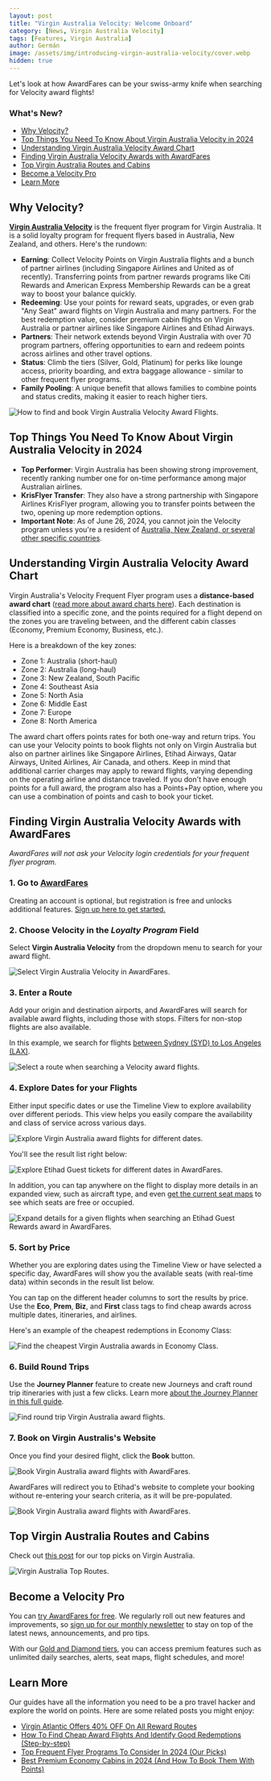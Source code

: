 ```yaml
---
layout: post
title: "Virgin Australia Velocity: Welcome Onboard"
category: [News, Virgin Australia Velocity]
tags: [Features, Virgin Australia]
author: Germán
image: /assets/img/introducing-virgin-australia-velocity/cover.webp
hidden: true
---
```


Let's look at how AwardFares can be your swiss-army knife when searching for Velocity award flights!

### What's New?

- [Why Velocity?](#why-velocity)
- [Top Things You Need To Know About Virgin Australia Velocity in 2024](#top-things-you-need-to-know-about-virgin-australia-velocity-in-2024)
- [Understanding Virgin Australia Velocity Award Chart](#understanding-virgin-australia-velocity-award-chart)
- [Finding Virgin Australia Velocity Awards with AwardFares](#finding-virgin-australia-velocity-awards-with-awardfares)
- [Top Virgin Australia Routes and Cabins](#top-virgin-australia-routes-and-cabins)
- [Become a Velocity Pro](#become-a-velocity-pro)
- [Learn More](#learn-more)

## Why Velocity?

[**Virgin Australia Velocity**](https://www.velocityfrequentflyer.com/) is the frequent flyer program for Virgin Australia. It is a solid loyalty program for frequent flyers based in Australia, New Zealand, and others. Here's the rundown:

- **Earning**: Collect Velocity Points on Virgin Australia flights and a bunch of partner airlines (including Singapore Airlines and United as of recently). Transferring points from partner rewards programs like Citi Rewards and American Express Membership Rewards can be a great way to boost your balance quickly.
- **Redeeming**: Use your points for reward seats, upgrades, or even grab "Any Seat" award flights on Virgin Australia and many partners. For the best redemption value, consider premium cabin flights on Virgin Australia or partner airlines like Singapore Airlines and Etihad Airways.
- **Partners**: Their network extends beyond Virgin Australia with over 70 program partners, offering opportunities to earn and redeem points across airlines and other travel options.
- **Status**: Climb the tiers (Silver, Gold, Platinum) for perks like lounge access, priority boarding, and extra baggage allowance - similar to other frequent flyer programs.
- **Family Pooling**: A unique benefit that allows families to combine points and status credits, making it easier to reach higher tiers.

<img src="../assets/img/introducing-virgin-australia-velocity/va-737max.webp" alt="How to find and book Virgin Australia Velocity Award Flights." class="noborder"/>

## Top Things You Need To Know About Virgin Australia Velocity in 2024

- **Top Performer**: Virgin Australia has been showing strong improvement, recently ranking number one for on-time performance among major Australian airlines.
- **KrisFlyer Transfer**: They also have a strong partnership with Singapore Airlines KrisFlyer program, allowing you to transfer points between the two, opening up more redemption options.
- **Important Note**: As of June 26, 2024, you cannot join the Velocity program unless you're a resident of [Australia, New Zealand, or several other specific countries](https://join.velocityfrequentflyer.com/).

## Understanding Virgin Australia Velocity Award Chart

Virgin Australia's Velocity Frequent Flyer program uses a **distance-based award chart** ([read more about award charts here](https://blog.awardfares.com/demystifying-award-charts/)). Each destination is classified into a specific zone, and the points required for a flight depend on the zones you are traveling between, and the different cabin classes (Economy, Premium Economy, Business, etc.).

Here is a breakdown of the key zones:

- Zone 1: Australia (short-haul)
- Zone 2: Australia (long-haul)
- Zone 3: New Zealand, South Pacific
- Zone 4: Southeast Asia
- Zone 5: North Asia
- Zone 6: Middle East
- Zone 7: Europe
- Zone 8: North America

The award chart offers points rates for both one-way and return trips. You can use your Velocity points to book flights not only on Virgin Australia but also on partner airlines like Singapore Airlines, Etihad Airways, Qatar Airways, United Airlines, Air Canada, and others. Keep in mind that additional carrier charges may apply to reward flights, varying depending on the operating airline and distance traveled. If you don't have enough points for a full award, the program also has a Points+Pay option, where you can use a combination of points and cash to book your ticket.

## Finding Virgin Australia Velocity Awards with AwardFares

*AwardFares will not ask your Velocity login credentials for your frequent flyer program.*

### 1. Go to [AwardFares](https://awardfares.com/signup)

Creating an account is optional, but registration is free and unlocks additional features. [Sign up here to get started.](https://awardfares.com/signup)

### 2. Choose Velocity in the *Loyalty Program* Field

Select **Virgin Australia Velocity** from the dropdown menu to search for your award flight.

<img src="../assets/img/introducing-virgin-australia-velocity/ffp-va.webp" alt="Select Virgin Australia Velocity in AwardFares." class="noborder"/>

### 3. Enter a Route

Add your origin and destination airports, and AwardFares will search for available award flights, including those with stops. Filters for non-stop flights are also available.

In this example, we search for flights [between Sydney (SYD) to Los Angeles (LAX)](https://awardfares.com/search?AUH.LHR.;z:etihad).

<img src="../assets/img/introducing-virgin-australia-velocity/routes.webp" alt="Select a route when searching a Velocity award flights." class="noborder"/>

### 4. Explore Dates for your Flights

Either input specific dates or use the Timeline View to explore availability over different periods. This view helps you easily compare the availability and class of service across various days.

<img src="../assets/img/introducing-virgin-australia-velocity/timeline-view.webp" alt="Explore Virgin Australia award flights for different dates." class="noborder"/>

You'll see the result list right below:

<img src="../assets/img/introducing-virgin-australia-velocity/results.webp" alt="Explore Etihad Guest tickets for different dates in AwardFares." class="noborder"/>

In addition, you can tap anywhere on the flight to display more details in an expanded view, such as aircraft type, and even [get the current seat maps](https://blog.awardfares.com/seatmaps-guide/) to see which seats are free or occupied.

<img src="../assets/img/introducing-virgin-australia-velocity/details.webp" alt="Expand details for a given flights when searching an Etihad Guest Rewards award in AwardFares." class="noborder"/>

### 5. Sort by Price

Whether you are exploring dates using the Timeline View or have selected a specific day, AwardFares will show you the available seats (with real-time data) within seconds in the result list below.

You can tap on the different header columns to sort the results by price. Use the **Eco**, **Prem**, **Biz**, and **First** class tags to find cheap awards across multiple dates, itineraries, and airlines.

Here's an example of the cheapest redemptions in Economy Class:

<img src="../assets/img/introducing-virgin-australia-velocity/sort-eco.webp" alt="Find the cheapest Virgin Australia awards in Economy Class." class="noborder"/>

### 6. Build Round Trips

Use the **Journey Planner** feature to create new Journeys and craft round trip itineraries with just a few clicks. Learn more [about the Journey Planner in this full guide](https://blog.awardfares.com/journey-planner/).

<img src="../assets/img/introducing-virgin-australia-velocity/journey-planner.webp" alt="Find round trip Virgin Australia award flights." class="noborder"/>

### 7. Book on Virgin Australis's Website

Once you find your desired flight, click the **Book** button.

<img src="../assets/img/introducing-virgin-australia-velocity/book.webp" alt="Book Virgin Australia award flights with AwardFares." class="noborder"/>

AwardFares will redirect you to Etihad's website to complete your booking without re-entering your search criteria, as it will be pre-populated.

<img src="../assets/img/introducing-virgin-australia-velocity/va-website.webp" alt="Book Virgin Australia award flights with AwardFares." class="noborder"/>

## Top Virgin Australia Routes and Cabins

Check out [this post](https://blog.awardfares.com/virgin-australia-top-routes) for our top picks on Virgin Australia.

<img src="../assets/img/va-top-routes/cover.webp" alt="Virgin Australia Top Routes." class="noborder"/>

## Become a Velocity Pro

You can [try AwardFares for free](https://awardfares.com/). We regularly roll out new features and improvements, so [sign up for our monthly newsletter](https://awardfares.com/newsletter) to stay on top of the latest news, announcements, and pro tips.

With our [Gold and Diamond tiers](https://awardfares.com/pricing), you can access premium features such as unlimited daily searches, alerts, seat maps, flight schedules, and more!

## Learn More

Our guides have all the information you need to be a pro travel hacker and explore the world on points. Here are some related posts you might enjoy:

- [Virgin Atlantic Offers 40% OFF On All Reward Routes](https://blog.awardfares.com/virgin-discount-june-2024/)
- [How To Find Cheap Award Flights And Identify Good Redemptions (Step-by-step)](https://blog.awardfares.com/how-to-find-cheap-award-flights/)
- [Top Frequent Flyer Programs To Consider In 2024 (Our Picks)](https://blog.awardfares.com/frequent-flyer-programs-2024/)
- [Best Premium Economy Cabins in 2024 (And How To Book Them With Points)](https://blog.awardfares.com/best-premium-economy-cabins-2024/)